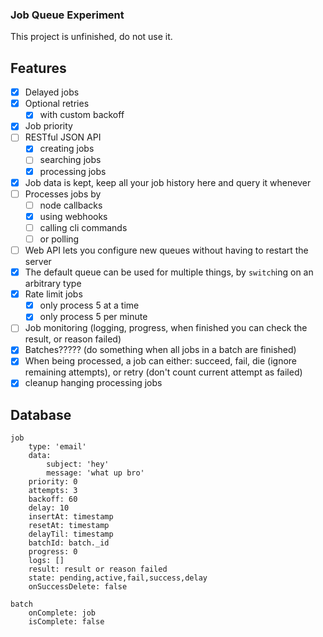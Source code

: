 ### Job Queue Experiment
This project is unfinished, do not use it.

## Features
* [x] Delayed jobs
* [x] Optional retries
	* [x] with custom backoff
* [x] Job priority
* [ ] RESTful JSON API
	* [x] creating jobs
	* [ ] searching jobs
	* [x] processing jobs
* [x] Job data is kept, keep all your job history here and query it whenever
* [ ] Processes jobs by
	* [ ] node callbacks
	* [x] using webhooks
	* [ ] calling cli commands
	* [ ] or polling
* [ ] Web API lets you configure new queues without having to restart the server
* [x] The default queue can be used for multiple things, by `switch`ing on an arbitrary type
* [x] Rate limit jobs
	* [x] only process 5 at a time
	* [x] only process 5 per minute
* [ ] Job monitoring (logging, progress, when finished you can check the result, or reason failed)
* [x] Batches????? (do something when all jobs in a batch are finished)
* [x] When being processed, a job can either: succeed, fail, die (ignore remaining attempts), or retry (don't count current attempt as failed)
* [x] cleanup hanging processing jobs

## Database
	job
		type: 'email'
		data:
			subject: 'hey'
			message: 'what up bro'
		priority: 0
		attempts: 3
		backoff: 60
		delay: 10
		insertAt: timestamp
		resetAt: timestamp
		delayTil: timestamp
		batchId: batch._id
		progress: 0
		logs: []
		result: result or reason failed
		state: pending,active,fail,success,delay
		onSuccessDelete: false

	batch
		onComplete: job
		isComplete: false

